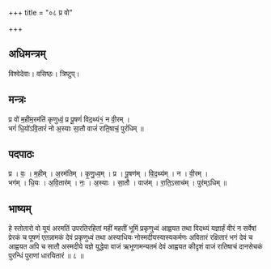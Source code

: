 +++
title = "०८ प्र वो"

+++
## अधिमन्त्रम्
विश्वेदेवाः। वसिष्ठः। त्रिष्टुप्।

## मन्त्रः
प्र वो॑ म॒हीम॒रम॑तिं कृणुध्वं॒ प्र पू॒षणं॑ विद॒थ्यं१॒॑ न वी॒रम् ।  
भगं॑ धि॒यो॑ऽवि॒तारं॑ नो अ॒स्याः सा॒तौ वाजं॑ राति॒षाचं॒ पुरं॑धिम् ॥

## पदपाठः
प्र । वः॒ । म॒हीम् । अ॒रम॑तिम् । कृ॒णु॒ध्व॒म् । प्र । पू॒षण॑म् । वि॒द॒थ्य॑म् । न । वी॒रम् ।  
भग॑म् । धि॒यः । अ॒वि॒तार॑म् । नः॒ । अ॒स्याः । सा॒तौ । वाज॑म् । रा॒ति॒ऽसाच॑म् । पुर॑म्ऽधिम् ॥

## भाष्यम्
हे स्तोतारो वो यूयं अरमतिं उपरतिरहितां महीं महतीं भूमिं प्रकृणुध्वं आह्वयत तथा विदथ्यं यज्ञार्हं वीरं न सर्वेषां प्रेरकं च पूषणं एतन्नामकं देवं प्रकृणुध्वं तथा अस्याधियः नोस्मदीयस्यास्यकर्मणः अवितारं रक्षितारं भगं देवं च आह्वयत अपि च सातौ अस्मदीये यज्ञे युद्धेवा वाजं ऋभूणामन्यतमं देवं आह्वयत कीदृशं वाजं रातिषाचं दानसेचकं पुरन्धिं पुराणां धारयितारं ॥ ८ ॥